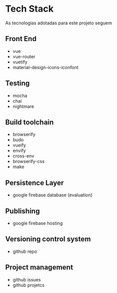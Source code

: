 # Tech Stack

As tecnologias adotadas para este projeto seguem

## Front End

- vue
- vue-router
- vuetify
- material-design-icons-iconfont

## Testing

- mocha
- chai
- nightmare

## Build toolchain

- browserify
- budo
- vueify
- envify
- cross-env
- browserify-css
- make

## Persistence Layer

- google firebase database (evaluation)

## Publishing

- google firebase hosting

## Versioning control system

- github repo

## Project management

- github issues
- github projetcs
